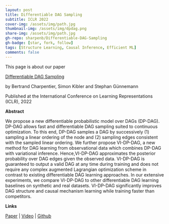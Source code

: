 ```yaml
---
layout: post
title: Differentiable DAG Sampling
subtitle: ICLR 2022
cover-img: /assets/img/path.jpg
thumbnail-img: /assets/img/dpdag.png
share-img: /assets/img/path.jpg
gh-repo: sharpenb/Differentiable-DAG-Sampling
gh-badge: [star, fork, follow]
tags: [Structure Learning, Causal Inference, Efficient ML]
comments: false
---
```


This page is about our paper

[Differentiable DAG Sampling](https://openreview.net/pdf?id=9wOQOgNe-w)

by Bertrand Charpentier, Simon Kibler and Stephan Günnemann

Published at the International Conference on Learning Representations (ICLR), 2022

**Abstract**

We propose a new differentiable probabilistic model over DAGs (DP-DAG). DP-DAG allows fast and differentiable DAG sampling suited to continuous optimization. To this end, DP-DAG samples a DAG by successively (1) sampling a linear ordering of the node and (2) sampling edges consistent with the sampled linear ordering. We further propose VI-DP-DAG, a new method for DAG learning from observational data which combines DP-DAG with variational inference. Hence,VI-DP-DAG approximates the posterior probability over DAG edges given the observed data. VI-DP-DAG is guaranteed to output a valid DAG at any time during training and does not require any complex augmented Lagrangian optimization scheme in contrast to existing differentiable DAG learning approaches. In our extensive experiments, we compare VI-DP-DAG to other differentiable DAG learning baselines on synthetic and real datasets. VI-DP-DAG significantly improves DAG structure and causal mechanism learning while training faster than competitors.

**Links**

[Paper](https://openreview.net/pdf?id=9wOQOgNe-w) | [Video](https://www.youtube.com/watch?v=JiS7wJle2Ao) | [Github](https://github.com/sharpenb/Differentiable-DAG-Sampling)
